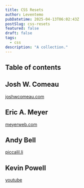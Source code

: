 ```yaml
---
title: CSS Resets
author: Leventemo
pubDatetime: 2025-04-13T06:02:43Z
postSlug: css-resets
featured: false
draft: false
tags:
  - css
description: "A collection."
---
```


## Table of contents

## Josh W. Comeau

[joshwcomeau.com](https://www.joshwcomeau.com/css/custom-css-reset/)

## Eric A. Meyer

[meyerweb.com](https://meyerweb.com/eric/tools/css/reset/)

## Andy Bell

[piccalil.li](https://piccalil.li/blog/a-more-modern-css-reset/)

## Kevin Powell

[youtube](https://www.youtube.com/watch?v=cCAtD_BAHNw)
